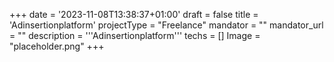 +++
date = '2023-11-08T13:38:37+01:00'
draft = false
title = 'Adinsertionplatform'
projectType = "Freelance"
mandator = ""
mandator_url = ""
description = '''Adinsertionplatform'''
techs = []
Image = "placeholder.png"
+++